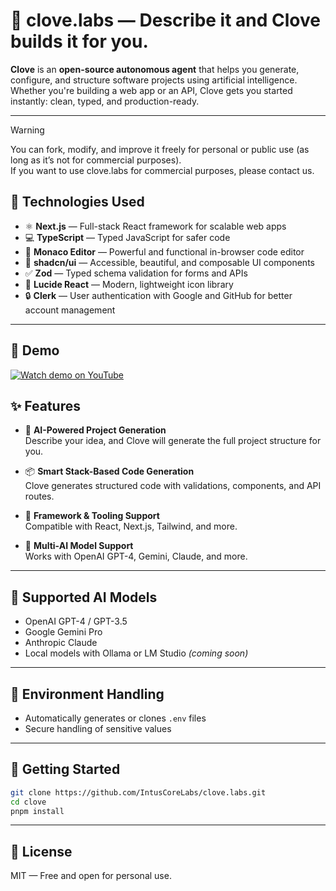 # 🌿 clove.labs — Describe it and Clove builds it for you.

**Clove** is an **open-source autonomous agent** that helps you generate, configure, and structure software projects using artificial intelligence. Whether you're building a web app or an API, Clove gets you started instantly: clean, typed, and production-ready.

---

> [!WARNING]
> You can fork, modify, and improve it freely for personal or public use (as long as it’s not for commercial purposes).  
> If you want to use clove.labs for commercial purposes, please contact us.

## 🧪 Technologies Used

* ⚛️ **Next.js** — Full-stack React framework for scalable web apps  
* 💻 **TypeScript** — Typed JavaScript for safer code  
* 🧩 **Monaco Editor** — Powerful and functional in-browser code editor  
* 🎨 **shadcn/ui** — Accessible, beautiful, and composable UI components  
* ✅ **Zod** — Typed schema validation for forms and APIs  
* 🔗 **Lucide React** — Modern, lightweight icon library  
* 🔒 **Clerk** — User authentication with Google and GitHub for better account management

---

## 🎥 Demo

[![Watch demo on YouTube]()](https://youtu.be/Pw4wzIJXXhk)

## ✨ Features

* 🧠 **AI-Powered Project Generation**  
  Describe your idea, and Clove will generate the full project structure for you.

* 📦 **Smart Stack-Based Code Generation**  
  Clove generates structured code with validations, components, and API routes.

* 🧱 **Framework & Tooling Support**  
  Compatible with React, Next.js, Tailwind, and more.

* 🤖 **Multi-AI Model Support**  
  Works with OpenAI GPT-4, Gemini, Claude, and more.

---

## 🧠 Supported AI Models

* OpenAI GPT-4 / GPT-3.5  
* Google Gemini Pro  
* Anthropic Claude  
* Local models with Ollama or LM Studio *(coming soon)*

---

## 🔐 Environment Handling

* Automatically generates or clones `.env` files  
* Secure handling of sensitive values

---

## 🚀 Getting Started

```bash
git clone https://github.com/IntusCoreLabs/clove.labs.git
cd clove
pnpm install
````

---

## 📄 License

MIT — Free and open for personal use.
